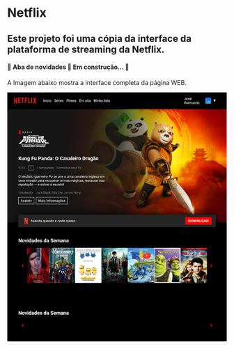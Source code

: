 <h1> Netflix </h1>

<h2> Este projeto foi uma cópia da interface da plataforma de streaming da Netflix. </h2>

<h4 align="left"> 
	🚧  Aba de novidades 🚀 Em construção...  🚧
</h4>

<p> A Imagem abaixo mostra a interface completa da página WEB. </p>

![Captura de tela da Interface da Página](screen.png)

